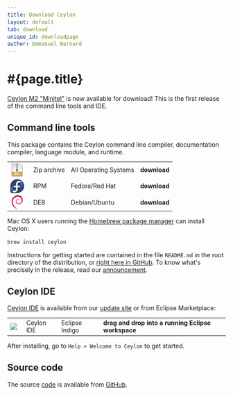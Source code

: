 ```yaml
---
title: Download Ceylon
layout: default
tab: download
unique_id: downloadpage
author: Emmanuel Bernard
---
```

# #{page.title}

[Ceylon M2 "Minitel"][minitel] is now available for download! 
This is the first release of the command line tools and IDE.

## Command line tools

This package contains the Ceylon command line compiler, 
documentation compiler, language module, and runtime.

[minitel]: /blog/2012/03/20/ceylon-m2-minitel?utm_source=download&utm_medium=web&utm_content=blog&utm_campaign=1_0_M2release

<table>
    <tr>
        <td>
        <a href="/download/dist/1_0_Milestone3" 
           title='Download the Zip archive'
           onClick="javascript: _gaq.push(['_trackPageview', '/download/dist/1_0_Milestone3?utm_source=download&utm_medium=web&utm_content=dist&utm_campaign=1_0_M3release']);">
           <img src="/images/download/package-zip.png" style="vertical-align: middle; float: right; margin-right: 0.5em"/>
        </a>
        </td>
        <td>Zip archive</td>
        <td>All Operating Systems</td>
        <td>
        <a href="/download/dist/1_0_Milestone3" 
           title='Download the Zip archive'
           style='font-weight:bold;text-decoration:none'
           onClick="javascript: _gaq.push(['_trackPageview', '/download/dist/1_0_Milestone3?utm_source=download&utm_medium=web&utm_content=dist&utm_campaign=1_0_M3release']);">
           download
        </a>
        </td>
    </tr>
    <tr>
        <td>
        <a href="/download/dist/1_0_Milestone3_rpm" 
           title='Download the RPM'
           onClick="javascript: _gaq.push(['_trackPageview', '/download/dist/1_0_Milestone3_rpm?utm_source=download&utm_medium=web&utm_content=dist&utm_campaign=1_0_M3release']);">
           <img src="/images/download/package-fedora.png" style="vertical-align: middle; float: right; margin-right: 0.5em"/>
        </a>
        </td>
        <td>RPM</td>
        <td>Fedora/Red Hat</td>
        <td>
        <a href="/download/dist/1_0_Milestone3_rpm" 
           title='Download the RPM'
           style='font-weight:bold;text-decoration:none'
           onClick="javascript: _gaq.push(['_trackPageview', '/download/dist/1_0_Milestone3_rpm?utm_source=download&utm_medium=web&utm_content=dist&utm_campaign=1_0_M3release']);">
           download
        </a>
        </td>
    </tr>
    <tr>
        <td>
        <a href="/download/dist/1_0_Milestone3_deb" 
           title='Download the Debian package'
           onClick="javascript: _gaq.push(['_trackPageview', '/download/dist/1_0_Milestone3_deb?utm_source=download&utm_medium=web&utm_content=dist&utm_campaign=1_0_M3release']);">
           <img src="/images/download/package-debian.png" style="vertical-align: middle; float: right; margin-right: 0.5em"/>
        </a>
        </td>
        <td>DEB</td>
        <td>Debian/Ubuntu</td>
        <td>
        <a href="/download/dist/1_0_Milestone3_deb" 
           title='Download the Debian package'
           style='font-weight:bold;text-decoration:none'
           onClick="javascript: _gaq.push(['_trackPageview', '/download/dist/1_0_Milestone3_deb?utm_source=download&utm_medium=web&utm_content=dist&utm_campaign=1_0_M3release']);">
           download
        </a>
        </td>
    </tr>
</table>

Mac OS X users running the [Homebrew package manager](http://mxcl.github.com/homebrew/) can install Ceylon:

    brew install ceylon


Instructions for getting started are contained in the file
`README.md` in the root directory of the distribution, or
[right here in GitHub][ceylon-dist readme]. To know what's 
precisely in the release, read our [announcement][minitel].

[ceylon-dist readme]: https://github.com/ceylon/ceylon-dist/blob/master/README.md 

## Ceylon IDE

[Ceylon IDE][ide] is available from our 
[update site][update site]
or from Eclipse Marketplace:

[ide]: /documentation/current/ide
[update site]: /documentation/current/ide/install?utm_source=download&utm_medium=web&utm_content=ide-install&utm_campaign=IDE_1_0_M3release

<table>
    <tr>
        <td>
        <a href='http://marketplace.eclipse.org/marketplace-client-intro?mpc_install=185799' 
          title='Drag and drop into a running Eclipse Indigo workspace to install Ceylon IDE'>
          <img src='http://marketplace.eclipse.org/misc/installbutton.png' style="vertical-align: middle; float: right; margin-right: 0.5em"/>
        </a>
        </td>
        <td>Ceylon IDE</td>
        <td>Eclipse Indigo</td>
        <td>
        <a href='http://marketplace.eclipse.org/marketplace-client-intro?mpc_install=185799' 
           title='Drag and drop into a running Eclipse Indigo workspace to install Ceylon IDE' 
           style='font-weight:bold;text-decoration:none'> 
          drag and drop into a running Eclipse workspace
        </a>
        </td>
    </tr>
</table>

After installing, go to `Help > Welcome to Ceylon` to get started. 

## Source code

The source [code](/code) is available from [GitHub](http://github.com/ceylon).

